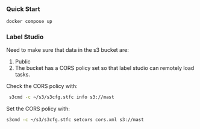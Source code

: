 ### Quick Start

```sh
docker compose up
```

### Label Studio

Need to make sure that data in the s3 bucket are:
1. Public
2. The bucket has a CORS policy set so that label studio can remotely load tasks.

Check the CORS policy with:
```sh
 s3cmd -c ~/s3/s3cfg.stfc info s3://mast 
```

Set the CORS policy with:
```sh
s3cmd -c ~/s3/s3cfg.stfc setcors cors.xml s3://mast 
```
